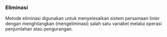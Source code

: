 ### Eliminasi

Metode eliminasi digunakan untuk menyelesaikan sistem persamaan linier dengan menghilangkan (mengeliminasi) salah satu variabel melalui operasi penjumlahan atau pengurangan.